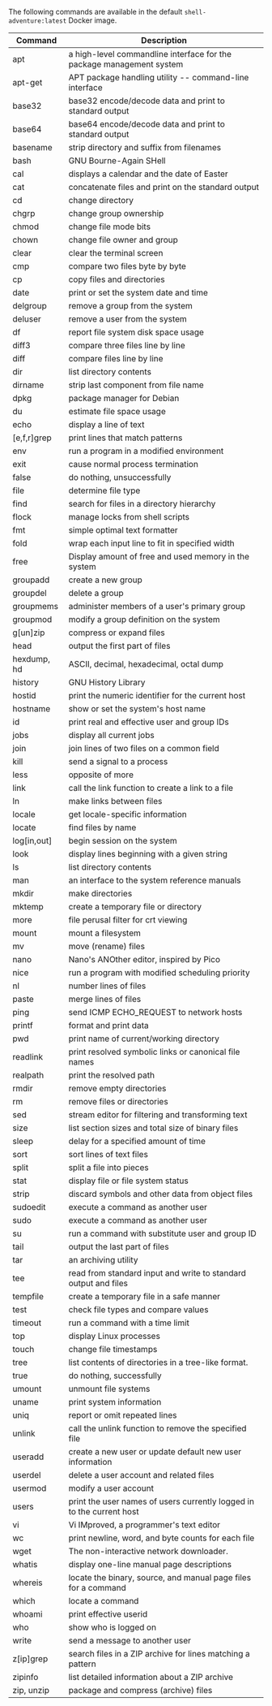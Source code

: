 The following commands are available in the default `shell-adventure:latest` Docker image.

|   Command   |                              Description                              | 
|-------------|-----------------------------------------------------------------------|
| apt         | a high-level commandline interface for the package management system  |
| apt-get     | APT package handling utility -- command-line interface                |
| base32      | base32 encode/decode data and print to standard output                |
| base64      | base64 encode/decode data and print to standard output                |
| basename    | strip directory and suffix from filenames                             |
| bash        | GNU Bourne-Again SHell                                                |
| cal         | displays a calendar and the date of Easter                            |
| cat         | concatenate files and print on the standard output                    |
| cd          | change directory                                                      |
| chgrp       | change group ownership                                                |
| chmod       | change file mode bits                                                 |
| chown       | change file owner and group                                           |
| clear       | clear the terminal screen                                             |
| cmp         | compare two files byte by byte                                        |
| cp          | copy files and directories                                            |
| date        | print or set the system date and time                                 |
| delgroup    | remove a group from the system                                        |
| deluser     | remove a user from the system                                         |
| df          | report file system disk space usage                                   |
| diff3       | compare three files line by line                                      |
| diff        | compare files line by line                                            |
| dir         | list directory contents                                               |
| dirname     | strip last component from file name                                   |
| dpkg        | package manager for Debian                                            |
| du          | estimate file space usage                                             |
| echo        | display a line of text                                                |
| [e,f,r]grep | print lines that match patterns                                       |
| env         | run a program in a modified environment                               |
| exit        | cause normal process termination                                      |
| false       | do nothing, unsuccessfully                                            |
| file        | determine file type                                                   |
| find        | search for files in a directory hierarchy                             |
| flock       | manage locks from shell scripts                                       |
| fmt         | simple optimal text formatter                                         |
| fold        | wrap each input line to fit in specified width                        |
| free        | Display amount of free and used memory in the system                  |
| groupadd    | create a new group                                                    |
| groupdel    | delete a group                                                        |
| groupmems   | administer members of a user's primary group                          |
| groupmod    | modify a group definition on the system                               |
| g[un]zip    | compress or expand files                                              |
| head        | output the first part of files                                        |
| hexdump, hd | ASCII, decimal, hexadecimal, octal dump                               |
| history     | GNU History Library                                                   |
| hostid      | print the numeric identifier for the current host                     |
| hostname    | show or set the system's host name                                    |
| id          | print real and effective user and group IDs                           |
| jobs        | display all current jobs                                              |
| join        | join lines of two files on a common field                             |
| kill        | send a signal to a process                                            |
| less        | opposite of more                                                      |
| link        | call the link function to create a link to a file                     |
| ln          | make links between files                                              |
| locale      | get locale-specific information                                       |
| locate      | find files by name                                                    |
| log[in,out] | begin session on the system                                           |
| look        | display lines beginning with a given string                           |
| ls          | list directory contents                                               |
| man         | an interface to the system reference manuals                          |
| mkdir       | make directories                                                      |
| mktemp      | create a temporary file or directory                                  |
| more        | file perusal filter for crt viewing                                   |
| mount       | mount a filesystem                                                    |
| mv          | move (rename) files                                                   |
| nano        | Nano's ANOther editor, inspired by Pico                               |
| nice        | run a program with modified scheduling priority                       |
| nl          | number lines of files                                                 |
| paste       | merge lines of files                                                  |
| ping        | send ICMP ECHO_REQUEST to network hosts                               |
| printf      | format and print data                                                 |
| pwd         | print name of current/working directory                               |
| readlink    | print resolved symbolic links or canonical file names                 |
| realpath    | print the resolved path                                               |
| rmdir       | remove empty directories                                              |
| rm          | remove files or directories                                           |
| sed         | stream editor for filtering and transforming text                     |
| size        | list section sizes and total size of binary files                     |
| sleep       | delay for a specified amount of time                                  |
| sort        | sort lines of text files                                              |
| split       | split a file into pieces                                              |
| stat        | display file or file system status                                    |
| strip       | discard symbols and other data from object files                      |
| sudoedit    | execute a command as another user                                     |
| sudo        | execute a command as another user                                     |
| su          | run a command with substitute user and group ID                       |
| tail        | output the last part of files                                         |
| tar         | an archiving utility                                                  |
| tee         | read from standard input and write to standard output and files       |
| tempfile    | create a temporary file in a safe manner                              |
| test        | check file types and compare values                                   |
| timeout     | run a command with a time limit                                       |
| top         | display Linux processes                                               |
| touch       | change file timestamps                                                |
| tree        | list contents of directories in a tree-like format.                   |
| true        | do nothing, successfully                                              |
| umount      | unmount file systems                                                  |
| uname       | print system information                                              |
| uniq        | report or omit repeated lines                                         |
| unlink      | call the unlink function to remove the specified file                 |
| useradd     | create a new user or update default new user information              |
| userdel     | delete a user account and related files                               |
| usermod     | modify a user account                                                 |
| users       | print the user names of users currently logged in to the current host |
| vi          | Vi IMproved, a programmer's text editor                               |
| wc          | print newline, word, and byte counts for each file                    |
| wget        | The non-interactive network downloader.                               |
| whatis      | display one-line manual page descriptions                             |
| whereis     | locate the binary, source, and manual page files for a command        |
| which       | locate a command                                                      |
| whoami      | print effective userid                                                |
| who         | show who is logged on                                                 |
| write       | send a message to another user                                        |
| z[ip]grep   | search files in a ZIP archive for lines matching a pattern            |
| zipinfo     | list detailed information about a ZIP archive                         |
| zip, unzip  | package and compress (archive) files                                  |